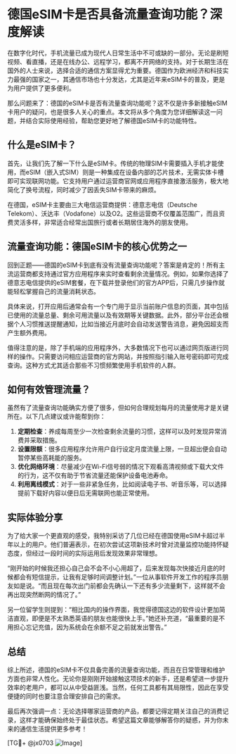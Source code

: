 # 德国eSIM卡是否具备流量查询功能？深度解读

在数字化时代，手机流量已成为现代人日常生活中不可或缺的一部分。无论是刷短视频、看直播，还是在线办公、远程学习，都离不开网络的支持。对于长期生活在国外的人士来说，选择合适的通信方案显得尤为重要。德国作为欧洲经济和科技实力最强的国家之一，其通信市场也十分发达，尤其是近年来eSIM卡的普及，更是为用户提供了更多便利。

那么问题来了：德国的eSIM卡是否有流量查询功能呢？这不仅是许多新接触eSIM卡用户的疑问，也是很多人关心的重点。本文将从多个角度为您详细解读这一问题，并结合实际使用经验，帮助您更好地了解德国eSIM卡的功能特性。

## 什么是eSIM卡？

首先，让我们先了解一下什么是eSIM卡。传统的物理SIM卡需要插入手机才能使用，而eSIM（嵌入式SIM）则是一种集成在设备内部的芯片技术，无需实体卡槽即可实现联网功能。它支持用户通过运营商官网或应用程序直接激活服务，极大地简化了换号流程，同时减少了因丢失SIM卡带来的麻烦。

在德国，eSIM卡主要由三大电信运营商提供：德意志电信（Deutsche Telekom）、沃达丰（Vodafone）以及O2。这些运营商不仅覆盖范围广，而且资费灵活多样，非常适合经常出国旅行或者长期居住海外的朋友使用。

## 流量查询功能：德国eSIM卡的核心优势之一

回到正题——德国的eSIM卡到底有没有流量查询功能呢？答案是肯定的！所有主流运营商都支持通过官方应用程序来实时查看剩余流量情况。例如，如果你选择了德意志电信提供的eSIM套餐，在下载并登录他们的官方APP后，只需几步操作就能轻松掌握自己的流量消耗状态。

具体来说，打开应用后通常会有一个专门用于显示当前账户信息的页面，其中包括已使用的流量总量、剩余可用流量以及有效期等关键数据。此外，部分平台还会根据个人习惯推送提醒通知，比如当接近月底时会自动发送警告消息，避免因超支而产生额外费用。

值得注意的是，除了手机端的应用程序外，大多数情况下也可以通过网页版进行同样的操作。只需要访问相应运营商的官方网站，并按照指引输入账号密码即可完成查询。这种方式尤其适合那些不习惯频繁使用手机软件的人群。

## 如何有效管理流量？

虽然有了流量查询功能确实方便了很多，但如何合理规划每月的流量使用才是关键所在。以下几点建议或许能帮到你：

1. **定期检查**：养成每周至少一次检查剩余流量的习惯，这样可以及时发现异常消费并采取措施。
2. **设置限额**：很多应用程序允许用户自行设定月度流量上限，一旦超出便会自动暂停某些高耗能的服务。
3. **优化网络环境**：尽量减少在Wi-Fi信号弱的情况下观看高清视频或下载大文件的行为，这不仅有助于节省流量还能保护设备电池寿命。
4. **利用离线模式**：对于一些非紧急任务，比如阅读电子书、听音乐等，可以选择提前下载好内容以便日后无需联网也能正常使用。

## 实际体验分享

为了给大家一个更直观的感受，我特别采访了几位已经在德国使用eSIM卡超过半年以上的用户。他们普遍表示，在初次尝试这项新技术时曾对流量监控功能持怀疑态度，但经过一段时间的实际运用后发现效果非常理想。

“刚开始的时候我还担心自己会不会不小心用超了，后来发现每次快接近月底的时候都会有短信提示，让我有足够时间调整计划。”一位从事软件开发工作的程序员朋友如是说。“而且现在每次出门前都会先确认一下还有多少流量剩下，这样就不会再出现突然断网的情况了。”

另一位留学生则提到：“相比国内的操作界面，我觉得德国这边的软件设计更加简洁直观，即便是不太熟悉英语的朋友也能很快上手。”她还补充道，“最重要的是不用担心忘记充值，因为系统会在余额不足之前就发出警告。”

## 总结

综上所述，德国的eSIM卡不仅具备完善的流量查询功能，而且在日常管理和维护方面也非常人性化。无论你是刚刚开始接触这项技术的新手，还是希望进一步提升效率的老用户，都可以从中受益匪浅。当然，任何工具都有其局限性，因此在享受便捷的同时也要注意合理安排自己的需求。

最后再次强调一点：无论选择哪家运营商的产品，都要记得定期关注自己的消费记录，这样才能确保始终处于最佳状态。希望这篇文章能够解答你的疑惑，并为你未来的通信生活提供更多参考！

[TG💪+ @jx0703 ![Image](https://github.com/user-attachments/assets/dbca1d08-cadb-493c-b0ec-ad6f7a83f270)]